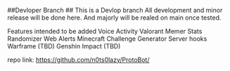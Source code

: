 ##Devloper Branch ## 
This is a Devlop branch All development and minor release will be done here. And majorly will be realed on main once tested.

Features intended to be added
Voice Activity
Valorant
Memer
Stats
Randomizer
Web Alerts
Minecraft
Challenge Generator
Server hooks
Warframe (TBD)
Genshin Impact (TBD)

repo link: https://github.com/n0ts0lazy/ProtoBot/